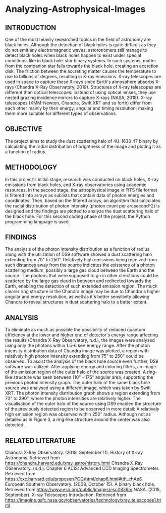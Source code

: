 # Analyzing-Astrophysical-Images

## INTRODUCTION
One of the most heavily researched topics in the field of astronomy are black holes. Although the detection of black holes is quite difficult as they do not emit any electromagnetic waves, astoronomers still manage to detect black holes when black holes happen to exist under special conditions, like in black hole-star binary systems. In such systems, matter from the companion star falls towards the black hole, creating an accretion disk. The friction between the accreting matter causes the temperature to rise to billions of degrees, resulting in X-ray emissions. X-ray telescopes are used in space to capture these X-rays since Earth's atmosphere absorbs X-rays (Chandra X-Ray Observatory, 2019). Structures of X-ray telescopes are different than optical telescopes: Instead of using optical lenses, they use nested grazing incidence mirrors to capture X-rays (NASA, 2018). X-ray telescopes (XMM-Newton, Chandra, Swift XRT and so forth) differ from each other mainly by their energy, angular and timing resolution; making them more suitable for different types of observations.

## OBJECTIVE
The project aims to study the dust scattering halo of 4U-1630 47 binary by calculating the radial distribution of brightness of the image and ploting it as a function of radius.

## METHODOLOGY
In this project's initial stage, research was conducted on black holes, X-ray emissions from black holes, and X-ray observatories using academic resources. 
In the second stage, the astrophysical image in FITS file format is filtered into arrays as sublists that contain data of photon energies and coordinates. Then, based on the filtered arrays,  an algorithm that calculates the radial distribution of photon intensity (photon count per arcsecond^2) is designed and the findings are plotted to analyze the dust scattering halo of the black hole. For this second coding phase of the project, the Python programming language is used.

## FINDINGS
The analysis of the photon intensity distribution as a function of radius, along with the utilization of DS9 software showed a dust scattering halo extending from 70" to 250". Relatively high emissions being received from such distances away from the source indicates the existence of a photon scattering medium, possibly a large gas cloud between the Earth and the source. The photons that were supposed to go in other directions could be scattered by the large gas cloud in between and redirected towards the Earth, enabling the detection of such extended emission region. The much clearer ring structure in the Chandra image may be due to Chandra's higher angular and energy resolution, as well as it's better sensitivity allowing Chandra to reveal structures in dust scattering halo to a better extent.

## ANALYSIS
To eliminate as much as possible the possibility of reduced quantum efficiency at the lower and higher end of detector's energy range affecting the results (Chandra X-Ray Observatory, n.d.), the images were analysed using only the photons within 1.5-6 keV energy range.
After the photon intensity distribution data of Chandra image was plotted, a region with relatively high photon intensity extending from 75" to 250" could be observed. To assist the analysis of the black hole source even further, DS9 software was utilized. After applying energy and coloring filters, an image of the emission region of the outer halo of the source was created. A ring-like structure was seen between 110" - 175" angular area, supporting the previous photon intensity graph.
The outer halo of the same black hole source was analysed using a different image, which was taken by Swift XRT.  The photon intensity distribution graph shows a region extending from 70" to 290", where the photon intensities are relatively higher. The visualisation of the outer halo of the source using DS9 enabled the structure of the previously detected region to be observed in more detail: A relatively high emission region was observed within 250" radius. Although not as detailed as in Figure 3, a ring-like structure around the center was also detected.

## RELATED LITERATURE
Chandra X-Ray Observatory. (2019, September 11). History of X-ray Astronomy. Retrieved from https://chandra.harvard.edu/xray_astro/history.html
Chandra X-Ray Observatory. (n.d.). Chapter 6 ACIS: Advanced CCD Imaging Spectrometer. Retrieved from https://cxc.harvard.edu/proposer/POG/html/chap6.html#tth_chAp6
European Southern Observatory. (2008, October 15). A binary black hole. Retrieved from https://www.eso.org/public/images/eso0836a/
NASA. (2018, September). X-ray Telescopes Introduction. Retrieved from https://imagine.gsfc.nasa.gov/observatories/technology/xray_telescopes1.html

